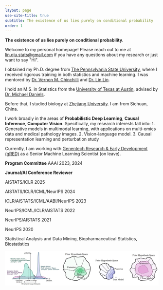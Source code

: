 ```yaml
---
layout: page
use-site-title: true
subtitle: The existence of us lies purely on conditional probability
order: 1
---
```


**The existence of us lies purely on conditional probability.**

Welcome to my personal homepage! Please reach out to me at lin.qiu.stats@gmail.com if you have any questions about my research or just want to say "Hi". 

I obtained my Ph.D. degree from [The Pennsylvania State University](https://www.psu.edu), where I received rigorous training in both statistics and machine learning. I was mentored by [Dr. Vernon M. Chinchilli](https://pennstate.pure.elsevier.com/en/persons/vernon-chinchilli) and [Dr. Lin Lin](https://scholars.duke.edu/person/lin.l).

I hold an M.S. in Statistics from the [University of Texas at Austin](https://www.utexas.edu), advised by 
[Dr. Michael Daniels](http://users.stat.ufl.edu/~daniels/).

Before that, I studied biology at [Zhejiang University](https://en.wikipedia.org/wiki/Zhejiang_University). I am from Sichuan, China.

I work broadly in the areas of **Probabilistic Deep Learning**, **Causal Inference**, **Computer Vision**. Specifically, my research interests fall into: 1. Generative models in multimodal learning, with applications on multi-omics data and medical pathology images. 2. Vision-language model. 3. Causal representation learning and perturbation study 

Currently, I am working with [Genentech Research & Early Development (gRED)](https://www.gene.com) as a Senior Machine Learning Scientist (on leave).

**Program Committee**
 AAAI 2023, 2024

**Journal/AI Conference Reviewer**

 AISTATS/ICLR 2025
 
 AISTATS/ICLR/ICML/NeurIPS 2024
 
 ICLR/AISTATS/ICML/AABI/NeurIPS 2023
 
 NeurIPS/ICML/ICLR/AISTATS 2022
 
 NeurIPS/AISTATS 2021
 
 NeurIPS 2020

Statistical Analysis and Data Mining, Biopharmaceutical Statistics, Biostatistics

<img src="/assets/img/bayesian_dl.png" alt="" width="800">
